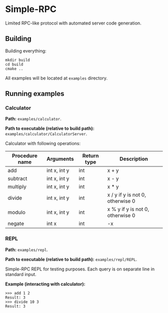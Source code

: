 # Simple-RPC

Limited RPC-like protocol with automated server code generation.

## Building

Building everything:

```
mkdir build
cd build
cmake ..
```

All examples will be located at `examples` directory.

## Running examples

### Calculator

**Path:** `examples/calculator`.

**Path to executable (relative to build path):**
`examples/calculator/CalculatorServer`.

Calculator with following operations:

| Procedure name | Arguments    | Return type | Description                      |
|----------------|--------------|-------------|----------------------------------|
| add            | int x, int y | int         | x + y                            |
| subtract       | int x, int y | int         | x - y                            |
| multiply       | int x, int y | int         | x * y                            |
| divide         | int x, int y | int         | x / y if y is not 0, otherwise 0 |
| modulo         | int x, int y | int         | x % y if y is not 0, otherwise 0 |
| negate         | int x        | int         | -x                               |

### REPL

**Path:** `examples/repl`.

**Path to executable (relative to build path):** `examples/repl/REPL`.

Simple-RPC REPL for testing purposes. Each query is on separate line
in standard input.

**Example (interacting with calculator):**

```
>>> add 1 2
Result: 3
>>> divide 10 3
Result: 3
```
